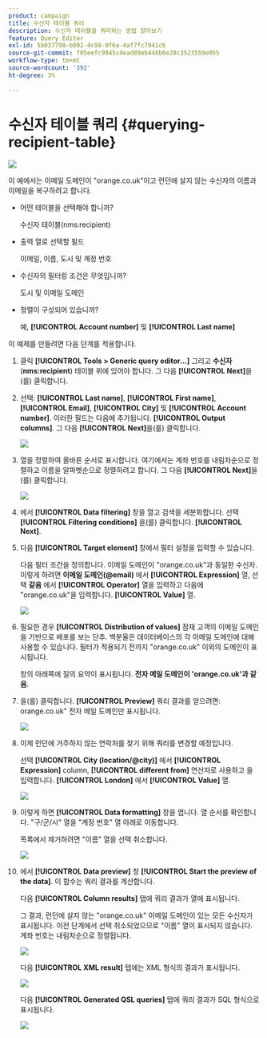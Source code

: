 ```yaml
---
product: campaign
title: 수신자 테이블 쿼리
description: 수신자 테이블을 쿼리하는 방법 알아보기
feature: Query Editor
exl-id: 5b037798-b092-4c98-9f6a-4af7fc7941c6
source-git-commit: f05eefc9945c4ead89eb448b6e28c3523559e055
workflow-type: tm+mt
source-wordcount: '392'
ht-degree: 3%

---
```


# 수신자 테이블 쿼리 {#querying-recipient-table}

![](../../assets/common.svg)

이 예에서는 이메일 도메인이 &quot;orange.co.uk&quot;이고 런던에 살지 않는 수신자의 이름과 이메일을 복구하려고 합니다.

* 어떤 테이블을 선택해야 합니까?

   수신자 테이블(nms:recipient)

* 출력 열로 선택할 필드

   이메일, 이름, 도시 및 계정 번호

* 수신자의 필터링 조건은 무엇입니까?

   도시 및 이메일 도메인

* 정렬이 구성되어 있습니까?

   예, **[!UICONTROL Account number]** 및 **[!UICONTROL Last name]**

이 예제를 만들려면 다음 단계를 적용합니다.

1. 클릭 **[!UICONTROL Tools > Generic query editor...]** 그리고 **수신자** (**nms:recipient**) 테이블 위에 있어야 합니다. 그 다음 **[!UICONTROL Next]**&#x200B;을(를) 클릭합니다.
1. 선택: **[!UICONTROL Last name]**, **[!UICONTROL First name]**, **[!UICONTROL Email]**, **[!UICONTROL City]** 및 **[!UICONTROL Account number]**. 이러한 필드는 다음에 추가됩니다. **[!UICONTROL Output columns]**. 그 다음 **[!UICONTROL Next]**&#x200B;을(를) 클릭합니다.

   ![](assets/query_editor_03.png)

1. 열을 정렬하여 올바른 순서로 표시합니다. 여기에서는 계좌 번호를 내림차순으로 정렬하고 이름을 알파벳순으로 정렬하려고 합니다. 그 다음 **[!UICONTROL Next]**&#x200B;을(를) 클릭합니다.

   ![](assets/query_editor_04.png)

1. 에서 **[!UICONTROL Data filtering]** 창을 열고 검색을 세분화합니다. 선택 **[!UICONTROL Filtering conditions]** 을(를) 클릭합니다. **[!UICONTROL Next]**.
1. 다음 **[!UICONTROL Target element]** 창에서 필터 설정을 입력할 수 있습니다.

   다음 필터 조건을 정의합니다. 이메일 도메인이 &quot;orange.co.uk&quot;과 동일한 수신자. 이렇게 하려면 **이메일 도메인(@email)** 에서 **[!UICONTROL Expression]** 열, 선택 **같음** 에서 **[!UICONTROL Operator]** 열을 입력하고 다음에 &quot;orange.co.uk&quot;을 입력합니다. **[!UICONTROL Value]** 열.

   ![](assets/query_editor_05.png)

1. 필요한 경우 **[!UICONTROL Distribution of values]** 잠재 고객의 이메일 도메인을 기반으로 배포를 보는 단추. 백분율은 데이터베이스의 각 이메일 도메인에 대해 사용할 수 있습니다. 필터가 적용되기 전까지 &quot;orange.co.uk&quot; 이외의 도메인이 표시됩니다.

   창의 아래쪽에 질의 요약이 표시됩니다. **전자 메일 도메인이 &#39;orange.co.uk&#39;과 같음**.

1. 을(를) 클릭합니다. **[!UICONTROL Preview]** 쿼리 결과를 얻으려면: orange.co.uk&quot; 전자 메일 도메인만 표시됩니다.

   ![](assets/query_editor_nveau_17.png)

1. 이제 런던에 거주하지 않는 연락처를 찾기 위해 쿼리를 변경할 예정입니다.

   선택 **[!UICONTROL City (location/@city)]** 에서 **[!UICONTROL Expression]** column, **[!UICONTROL different from]** 연산자로 사용하고 을 입력합니다. **[!UICONTROL London]** 에서 **[!UICONTROL Value]** 열.

   ![](assets/query_editor_08.png)

1. 이렇게 하면 **[!UICONTROL Data formatting]** 창을 엽니다. 열 순서를 확인합니다. &quot;구/군/시&quot; 열을 &quot;계정 번호&quot; 열 아래로 이동합니다.

   목록에서 제거하려면 &quot;이름&quot; 열을 선택 취소합니다.

   ![](assets/query_editor_nveau_15.png)

1. 에서 **[!UICONTROL Data preview]** 창 **[!UICONTROL Start the preview of the data]**. 이 함수는 쿼리 결과를 계산합니다.

   다음 **[!UICONTROL Column results]** 탭에 쿼리 결과가 열에 표시됩니다.

   그 결과, 런던에 살지 않는 &quot;orange.co.uk&quot; 이메일 도메인이 있는 모든 수신자가 표시됩니다. 이전 단계에서 선택 취소되었으므로 &quot;이름&quot; 열이 표시되지 않습니다. 계좌 번호는 내림차순으로 정렬됩니다.

   ![](assets/query_editor_nveau_12.png)

   다음 **[!UICONTROL XML result]** 탭에는 XML 형식의 결과가 표시됩니다.

   ![](assets/query_editor_nveau_13.png)

   다음 **[!UICONTROL Generated QSL queries]** 탭에 쿼리 결과가 SQL 형식으로 표시됩니다.

   ![](assets/query_editor_nveau_14.png)
